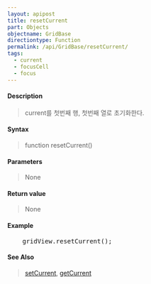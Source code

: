 ```yaml
---
layout: apipost
title: resetCurrent
part: Objects
objectname: GridBase
directiontype: Function
permalink: /api/GridBase/resetCurrent/
tags:
  - current
  - focusCell
  - focus
---
```



#### Description

> current를 첫번째 행, 첫번째 열로 초기화한다. 

#### Syntax

> function resetCurrent()

#### Parameters

> None

#### Return value

> None

#### Example

<pre class="prettyprint">
    gridView.resetCurrent();
</pre>

#### See Also
> [setCurrent](/api/GridBase/setCurrent), [getCurrent](/api/GridBase/getCurrent)